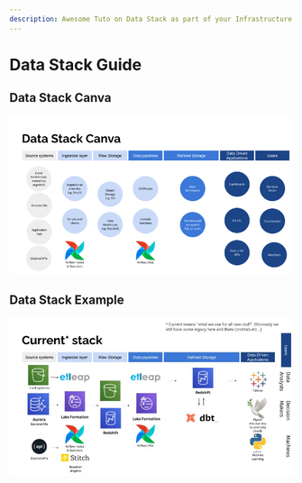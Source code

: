 ```yaml
---
description: Awesome Tuto on Data Stack as part of your Infrastructure
---
```


# Data Stack Guide

## Data Stack Canva

![](../../data_stack_canva.png "Data Stack Canva")

## Data Stack Example

![](../../data_stack_onefootball.png "Data Stack at OneFootball")
